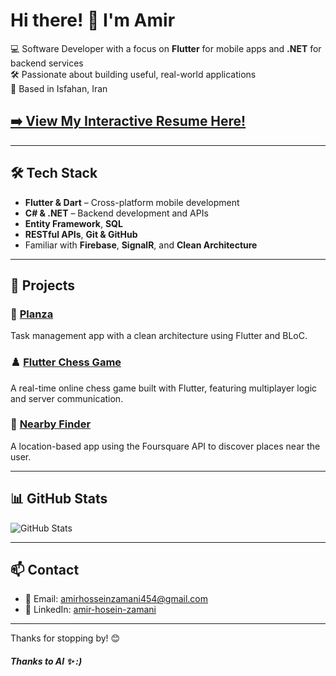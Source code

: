 # Hi there! 👋 I'm Amir

💻 Software Developer with a focus on **Flutter** for mobile apps and **.NET** for backend services  
🛠 Passionate about building useful, real-world applications  
📍 Based in Isfahan, Iran
## [➡️ View My Interactive Resume Here!]([https://your-username.github.io/resume-repo/](https://amir-hzz79.github.io/my-resume/))
---

## 🛠 Tech Stack

- **Flutter & Dart** – Cross-platform mobile development  
- **C# & .NET** – Backend development and APIs  
- **Entity Framework**, **SQL**  
- **RESTful APIs**, **Git & GitHub**  
- Familiar with **Firebase**, **SignalR**, and **Clean Architecture**

---

## 🚀 Projects

### 🧩 [Planza](https://github.com/Amir-Hzz79/planza)  
Task management app with a clean architecture using Flutter and BLoC.

### ♟️ [Flutter Chess Game](https://github.com/Amir-Hzz79/flutter_chess_game)  
A real-time online chess game built with Flutter, featuring multiplayer logic and server communication.

### 📍 [Nearby Finder](https://github.com/Amir-Hzz79/nearby_finder)  
A location-based app using the Foursquare API to discover places near the user.

---

## 📊 GitHub Stats

![GitHub Stats](https://github-readme-stats.vercel.app/api?username=Amir-Hzz79&show_icons=true&theme=radical)

---

## 📫 Contact

- 📧 Email: amirhosseinzamani454@gmail.com  
- 💼 LinkedIn: [amir-hosein-zamani](http://linkedin.com/in/amir-hosein-zamani-110938246)

---

Thanks for stopping by! 😊

##### Thanks to AI ✨ :)
